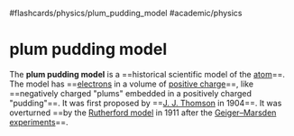 #flashcards/physics/plum_pudding_model #academic/physics

# plum pudding model

The __plum pudding model__ is a ==historical scientific model of the [atom](atom.md)==. The model has ==[electrons](electron.md) in a volume of [positive charge](electric%20charge.md)==, like ==negatively charged "plums" embedded in a positively charged "pudding"==. It was first proposed by ==[J. J. Thomson](J.%20J.%20Thomson.md) in 1904==. It was overturned ==by the [Rutherford model](Rutherford%20model.md) in 1911 after the [Geiger–Marsden experiments](Geiger–Marsden%20experiments.md)==. <!--SR:!2022-12-15,4,270!2022-12-24,10,250!2022-12-16,2,230!2022-12-16,2,230!2022-12-22,8,250-->
